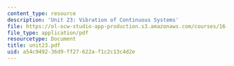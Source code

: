 ```yaml
---
content_type: resource
description: 'Unit 23: Vibration of Continuous Systems'
file: https://ol-ocw-studio-app-production.s3.amazonaws.com/courses/16-20-structural-mechanics-fall-2002/a54c949236d9ff27622af1c2c13c4d2e_unit23.pdf
file_type: application/pdf
resourcetype: Document
title: unit23.pdf
uid: a54c9492-36d9-ff27-622a-f1c2c13c4d2e
---
```

